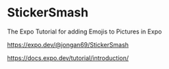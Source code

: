 # StickerSmash
The Expo Tutorial for adding Emojis to Pictures in Expo


https://expo.dev/@jongan69/StickerSmash

https://docs.expo.dev/tutorial/introduction/
